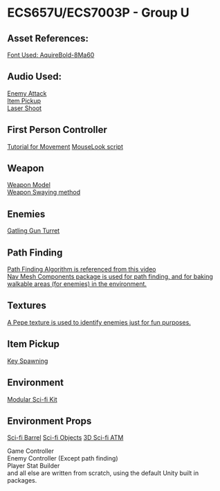 # ECS657U/ECS7003P - Group U

## Asset References: 
[Font Used: AquireBold-8Ma60](https://fontsme.com/aquire.font)

## Audio Used: 
[Enemy Attack](https://www.soundboard.com/sb/sound/897791)  
[Item Pickup](http://freesoundeffect.net/sound/pickup-generic-pickup-sfx-collection-item-2-sound-effect)  
[Laser Shoot](https://freesound.org/people/MusicLegends/sounds/344310/)  

## First Person Controller 
[Tutorial for Movement](https://www.youtube.com/watch?v=_QajrabyTJc)
[MouseLook script](https://assetstore.unity.com/packages/tools/input-management/mini-first-person-controller-174710)

## Weapon 
[Weapon Model](https://assetstore.unity.com/packages/3d/props/guns/sci-fi-futuristic-hand-gun-90249)  
[Weapon Swaying method](https://www.youtube.com/watch?v=6hyQ2rPkMDY&t=125s)  

## Enemies
[Gatling Gun Turret](https://assetstore.unity.com/packages/3d/environments/sci-fi/sci-fi-barrel-175837)


## Path Finding
[Path Finding Algorithm is referenced from this video](https://www.youtube.com/watch?v=UjkSFoLxesw)  
[Nav Mesh Components package is used for path finding, and for baking walkable areas (for enemies) in the environment.](https://github.com/Unity-Technologies/NavMeshComponents)

## Textures
[A Pepe texture is used to identify enemies just for fun purposes.](https://www.hiclipart.com/free-transparent-background-png-clipart-xzzdi)

## Item Pickup
[Key Spawning](https://www.youtube.com/watch?v=IXDvl8aTM_M)

## Environment
[Modular Sci-fi Kit](https://assetstore.unity.com/packages/3d/environments/3d-free-modular-kit-85732)

## Environment Props
[Sci-fi Barrel](https://assetstore.unity.com/packages/3d/environments/sci-fi/sci-fi-barrel-175837)
[Sci-fi Objects](https://assetstore.unity.com/packages/3d/environments/sci-fi/sci-fi-objects-pack-1-170478)
[3D Sci-fi ATM](https://assetstore.unity.com/packages/3d/environments/sci-fi/atm-95057)

Game Controller  
Enemy Controller (Except path finding)  
Player Stat Builder  
and all else are written from scratch, using the default Unity built in packages.  




